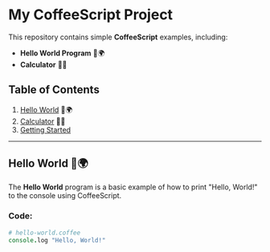 # My CoffeeScript Project

This repository contains simple **CoffeeScript** examples, including:
- **Hello World Program** 👋🌍
- **Calculator** 🔢🧮

## Table of Contents
1. [Hello World](#hello-world) 👋🌍
2. [Calculator](#calculator) 🔢🧮
3. [Getting Started](#getting-started)


---

## Hello World 👋🌍

The **Hello World** program is a basic example of how to print "Hello, World!" to the console using CoffeeScript.

### Code:
```coffeescript
# hello-world.coffee
console.log "Hello, World!"
